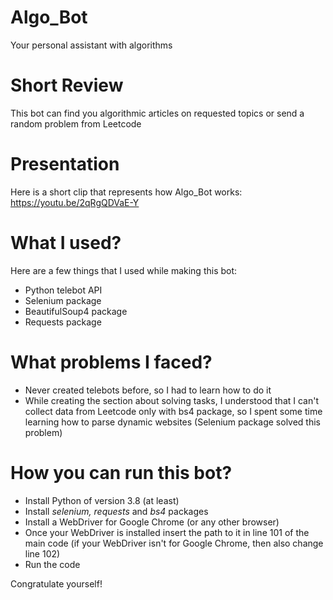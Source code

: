 # Algo_Bot
Your personal assistant with algorithms

# Short Review

This bot can find you algorithmic articles on requested topics or send a random problem from Leetcode

# Presentation

Here is a short clip that represents how Algo_Bot works:
https://youtu.be/2qRgQDVaE-Y

# What I used?

Here are a few things that I used while making this bot:

* Python telebot API
* Selenium package
* BeautifulSoup4 package
* Requests package

# What problems I faced?

* Never created telebots before, so I had to learn how to do it
* While creating the section about solving tasks, I understood that I can't collect data from Leetcode only with bs4 package, so I spent some time learning how to parse dynamic websites (Selenium package solved this problem)

# How you can run this bot?

* Install Python of version 3.8 (at least)
* Install *selenium, requests* and *bs4* packages
* Install a WebDriver for Google Chrome (or any other browser)
* Once your WebDriver is installed insert the path to it in line 101 of the main code (if your WebDriver isn't for Google Chrome, then also change line 102)
* Run the code

Congratulate yourself!

